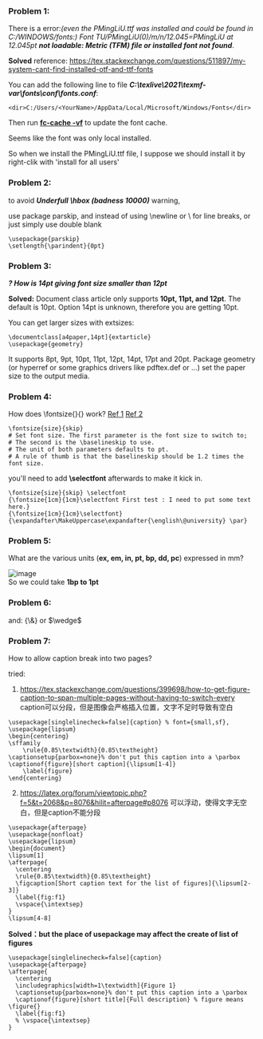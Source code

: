 ### Problem 1:

There is a error:*(even the PMingLiU.ttf was installed and could be found in C:/WINDOWS/fonts:)
Font TU/PMingLiU(0)/m/n/12.045=PMingLiU at 12.045pt **not loadable: Metric (TFM) file or installed font not found***.

**Solved**
reference: https://tex.stackexchange.com/questions/511897/my-system-cant-find-installed-otf-and-ttf-fonts

You can add the following line to file ***C:\texlive\2021\texmf-var\fonts\conf\fonts.conf***:

    <dir>C:/Users/<YourName>/AppData/Local/Microsoft/Windows/Fonts</dir>

Then run <u>**fc-cache -vf**</u> to update the font cache.

Seems like the font was only local installed. 

So when we install the PMingLiU.ttf file, I suppose we should install it by right-clik with 'install for all users'

### Problem 2:

to avoid ***Underfull \hbox (badness 10000)*** warning,

use package parskip, and instead of using \newline or \\ for line breaks, or just simply use double blank

    \usepackage{parskip}
    \setlength{\parindent}{0pt}

### Problem 3:

***? How is 14pt giving font size smaller than 12pt***
    
**Solved:** Document class article only supports **10pt, 11pt, and 12pt**. The default is 10pt. Option 14pt is unknown, therefore you are getting 10pt.

You can get larger sizes with extsizes:

    \documentclass[a4paper,14pt]{extarticle}
    \usepackage{geometry}
It supports 8pt, 9pt, 10pt, 11pt, 12pt, 14pt, 17pt and 20pt.
Package geometry (or hyperref or some graphics drivers like pdftex.def or …) set the paper size to the output media.

### Problem 4:

How does \fontsize{}{} work? [Ref 1](https://tex.stackexchange.com/questions/148508/how-does-fontsize-work) [Ref 2](https://tex.stackexchange.com/questions/48276/latex-specify-font-point-size)

    \fontsize{size}{skip}
    # Set font size. The first parameter is the font size to switch to; 
    # The second is the \baselineskip to use. 
    # The unit of both parameters defaults to pt.
    # A rule of thumb is that the baselineskip should be 1.2 times the font size.
you'll need to add **\selectfont** afterwards to make it kick in.

    \fontsize{size}{skip} \selectfont
    {\fontsize{1cm}{1cm}\selectfont First test : I need to put some text here.}
    {\fontsize{1cm}{1cm}\selectfont}{\expandafter\MakeUppercase\expandafter{\english\@university} \par}

### Problem 5:
What are the various units (**ex, em, in, pt, bp, dd, pc**) expressed in mm?

![image](https://i.stack.imgur.com/uDZPg.png)</br>
So we could take **1bp to 1pt**

### Problem 6:
and: {\\&} or \$\wedge$


### Problem 7:
How to allow caption break into two pages?

tried: 
1. https://tex.stackexchange.com/questions/399698/how-to-get-figure-caption-to-span-multiple-pages-without-having-to-switch-every
caption可以分段，但是图像会严格插入位置，文字不足时导致有空白
```
\usepackage[singlelinecheck=false]{caption} % font={small,sf}, 
\usepackage{lipsum}
\begin{centering}
\sffamily
    \rule{0.85\textwidth}{0.85\textheight}
\captionsetup{parbox=none}% don't put this caption into a \parbox
\captionof{figure}[short caption]{\lipsum[1-4]}
    \label{figure}
\end{centering} 
```
2. https://latex.org/forum/viewtopic.php?f=5&t=2068&p=8076&hilit=afterpage#p8076
可以浮动，使得文字无空白，但是caption不能分段
```
\usepackage{afterpage}
\usepackage{nonfloat}
\usepackage{lipsum}
\begin{document}
\lipsum[1]
\afterpage{
  \centering
  \rule{0.85\textwidth}{0.85\textheight}
  \figcaption[Short caption text for the list of figures]{\lipsum[2-3]}
  \label{fig:f1}
  \vspace{\intextsep}
}
\lipsum[4-8]
```
**Solved：but the place of usepackage may affect the create of list of figures**
```
\usepackage[singlelinecheck=false]{caption}
\usepackage{afterpage}
\afterpage{
  \centering
  \includegraphics[width=1\textwidth]{Figure 1}
  \captionsetup{parbox=none}% don't put this caption into a \parbox
  \captionof{figure}[short title]{Full description} % figure means \figure{}
  \label{fig:f1}
  % \vspace{\intextsep}
}
```

